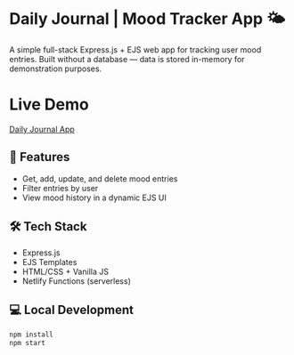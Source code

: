# Daily Journal | Mood Tracker App 🌤️

A simple full-stack Express.js + EJS web app for tracking user mood entries. Built without a database — data is stored in-memory for demonstration purposes.

# Live Demo
<a href="https://daily-journal-app-6ww9.onrender.com/">Daily Journal App</a> 

## 🚀 Features

- Get, add, update, and delete mood entries
- Filter entries by user
- View mood history in a dynamic EJS UI

## 🛠 Tech Stack

- Express.js
- EJS Templates
- HTML/CSS + Vanilla JS
- Netlify Functions (serverless)

## 💻 Local Development

```bash
npm install
npm start
